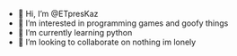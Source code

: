 - 👋 Hi, I’m @ETpresKaz
- 👀 I’m interested in programming games and goofy things
- 🌱 I’m currently learning python
- 💞️ I’m looking to collaborate on nothing im lonely

